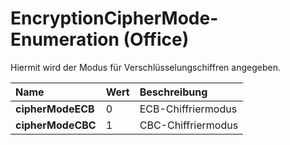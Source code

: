
# EncryptionCipherMode-Enumeration (Office)

Hiermit wird der Modus für Verschlüsselungschiffren angegeben.



|**Name**|**Wert**|**Beschreibung**|
|:-----|:-----|:-----|
|**cipherModeECB**|0|ECB-Chiffriermodus|
|**cipherModeCBC**|1|CBC-Chiffriermodus|
